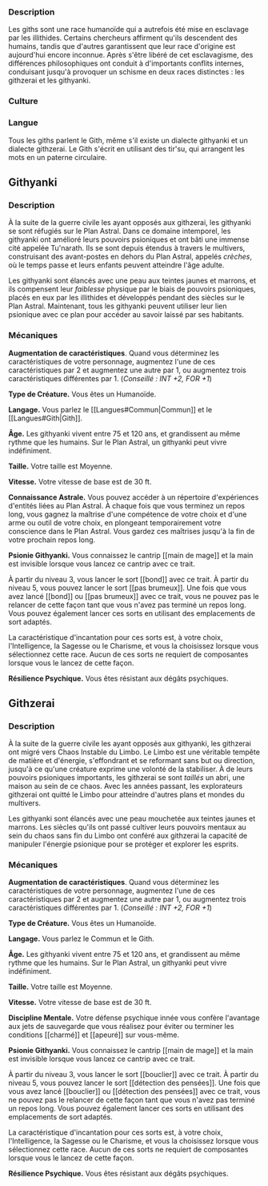 ### Description

Les giths sont une race humanoïde qui a autrefois été mise en esclavage par les illithides. Certains chercheurs affirment qu'ils descendent des humains, tandis que d'autres garantissent que leur race d'origine est aujourd'hui encore inconnue. Après s'être libéré de cet esclavagisme, des différences philosophiques ont conduit à d'importants conflits internes, conduisant jusqu'à provoquer un schisme en deux races distinctes : les githzerai et les githyanki.

### Culture

### Langue

Tous les giths parlent le Gith, même s'il existe un dialecte githyanki et un dialecte githzerai. Le Gith s'écrit en utilisant des tir'su, qui arrangent les mots en un paterne circulaire.

## Githyanki

### Description
À la suite de la guerre civile les ayant opposés aux githzerai, les githyanki se sont réfugiés sur le Plan Astral. Dans ce domaine intemporel, les githyanki ont amélioré leurs pouvoirs psioniques et ont bâti une immense cité appelée Tu'narath. Ils se sont depuis étendus à travers le multivers, construisant des avant-postes en dehors du Plan Astral, appelés *crèches*, où le temps passe et leurs enfants peuvent atteindre l'âge adulte.

Les githyanki sont élancés avec une peau aux teintes jaunes et marrons, et ils compensent leur *faiblesse* physique par le biais de pouvoirs psioniques, placés en eux par les illithides et développés pendant des siècles sur le Plan Astral. Maintenant, tous les githyanki peuvent utiliser leur lien psionique avec ce plan pour accéder au savoir laissé par ses habitants.

### Mécaniques

**Augmentation de caractéristiques**. Quand vous déterminez les caractéristiques de votre personnage, augmentez l'une de ces caractéristiques par 2 et augmentez une autre par 1, ou augmentez trois caractéristiques différentes par 1. (*Conseillé : INT +2, FOR +1*)

**Type de Créature.** Vous êtes un Humanoïde.

**Langage.** Vous parlez le [[Langues#Commun|Commun]] et le [[Langues#Gith|Gith]].

**Âge.** Les githyanki vivent entre 75 et 120 ans, et grandissent au même rythme que les humains. Sur le Plan Astral, un githyanki peut vivre indéfiniment.

**Taille.** Votre taille est Moyenne.

**Vitesse.** Votre vitesse de base est de 30 ft.

**Connaissance Astrale.** Vous pouvez accéder à un répertoire d'expériences d'entités liées au Plan Astral. À chaque fois que vous terminez un repos long, vous gagnez la maîtrise d'une compétence de votre choix et d'une arme ou outil de votre choix, en plongeant temporairement votre conscience dans le Plan Astral. Vous gardez ces maîtrises jusqu'à la fin de votre prochain repos long.

**Psionie Githyanki.** Vous connaissez le cantrip [[main de mage]] et la main est invisible lorsque vous lancez ce cantrip avec ce trait.

À partir du niveau 3, vous lancer le sort [[bond]] avec ce trait. À partir du niveau 5, vous pouvez lancer le sort [[pas brumeux]]. Une fois que vous avez lancé [[bond]] ou [[pas brumeux]] avec ce trait, vous ne pouvez pas le relancer de cette façon tant que vous n'avez pas terminé un repos long. Vous pouvez également lancer ces sorts en utilisant des emplacements de sort adaptés.

La caractéristique d'incantation pour ces sorts est, à votre choix, l'Intelligence, la Sagesse ou le Charisme, et vous la choisissez lorsque vous sélectionnez cette race. Aucun de ces sorts ne requiert de composantes lorsque vous le lancez de cette façon.

**Résilience Psychique.** Vous êtes résistant aux dégâts psychiques.

## Githzerai

### Description
À la suite de la guerre civile les ayant opposés aux githyanki, les githzerai ont migré vers Chaos Instable du Limbo. Le Limbo est une véritable tempête de matière et d'énergie, s'effondrant et se reformant sans but ou direction, jusqu'à ce qu'une créature exprime une volonté de la stabiliser. À de leurs pouvoirs psioniques importants, les githzerai se sont *taillés* un abri, une maison au sein de ce chaos. Avec les années passant, les explorateurs githzerai ont quitté le Limbo pour atteindre d'autres plans et mondes du multivers.

Les githyanki sont élancés avec une peau mouchetée aux teintes jaunes et marrons. Les siècles qu'ils ont passé cultiver leurs pouvoirs mentaux au sein du chaos sans fin du Limbo ont conféré aux githzerai la capacité de manipuler l'énergie psionique pour se protéger et explorer les esprits.

### Mécaniques

**Augmentation de caractéristiques**. Quand vous déterminez les caractéristiques de votre personnage, augmentez l'une de ces caractéristiques par 2 et augmentez une autre par 1, ou augmentez trois caractéristiques différentes par 1. (*Conseillé : INT +2, FOR +1*)

**Type de Créature.** Vous êtes un Humanoïde.

**Langage.** Vous parlez le Commun et le Gith.

**Âge.** Les githyanki vivent entre 75 et 120 ans, et grandissent au même rythme que les humains. Sur le Plan Astral, un githyanki peut vivre indéfiniment.

**Taille.** Votre taille est Moyenne.

**Vitesse.** Votre vitesse de base est de 30 ft.

**Discipline Mentale.** Votre défense psychique innée vous confère l'avantage aux jets de sauvegarde que vous réalisez pour éviter ou terminer les conditions [[charmé]] et [[apeuré]] sur vous-même.

**Psionie Githyanki.** Vous connaissez le cantrip [[main de mage]] et la main est invisible lorsque vous lancez ce cantrip avec ce trait.

À partir du niveau 3, vous lancer le sort [[bouclier]] avec ce trait. À partir du niveau 5, vous pouvez lancer le sort [[détection des pensées]]. Une fois que vous avez lancé [[bouclier]] ou [[détection des pensées]] avec ce trait, vous ne pouvez pas le relancer de cette façon tant que vous n'avez pas terminé un repos long. Vous pouvez également lancer ces sorts en utilisant des emplacements de sort adaptés.

La caractéristique d'incantation pour ces sorts est, à votre choix, l'Intelligence, la Sagesse ou le Charisme, et vous la choisissez lorsque vous sélectionnez cette race. Aucun de ces sorts ne requiert de composantes lorsque vous le lancez de cette façon.

**Résilience Psychique.** Vous êtes résistant aux dégâts psychiques.

